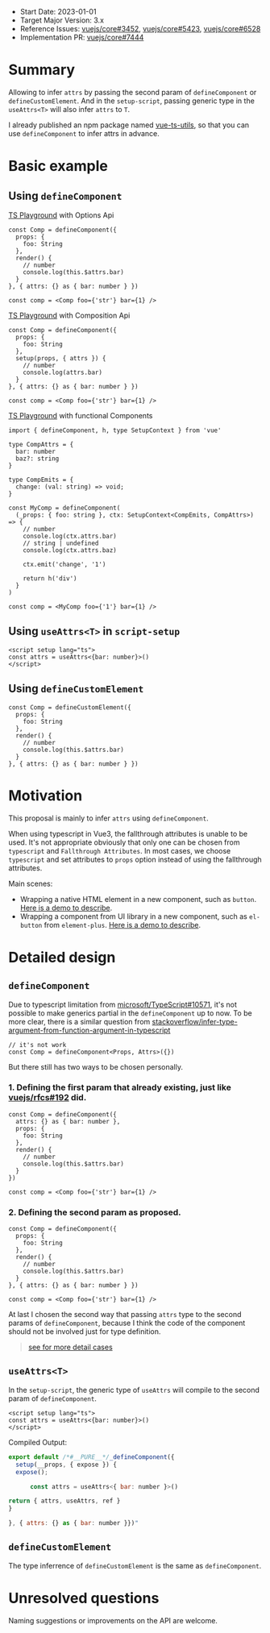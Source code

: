 - Start Date: 2023-01-01
- Target Major Version: 3.x
- Reference Issues: [vuejs/core#3452](https://github.com/vuejs/core/issues/3452), [vuejs/core#5423](https://github.com/vuejs/core/issues/5423), [vuejs/core#6528](https://github.com/vuejs/core/discussions/6528)
- Implementation PR: [vuejs/core#7444](https://github.com/vuejs/core/pull/7444)

# Summary
Allowing to infer `attrs` by passing the second param of `defineComponent` or `defineCustomElement`. 
And in the `setup-script`,  passing generic type in the `useAttrs<T>` will also infer `attrs` to `T`.

I already published an npm package named [vue-ts-utils](https://github.com/rudy-xhd/vue-ts-utils), so that you can use `defineComponent` to infer attrs in advance.

# Basic example

## Using `defineComponent`
[TS Playground](https://www.typescriptlang.org/play?jsx=1#code/JYWwDg9gTgLgBAbzgEwKYDNgDtUGELgQ5bwC+c6UBcA5AG4CuqAtDAM7MMzAA2bNAWABQwgMZE28fODgBeFBmx4CkYjAAUCYXDhgqYNgC5E2nRQgRjAZRhRsAcwA0p0s6E6oqLGijqAlIikwq6IcACGMLZGgeFsoQBGYVDGWAwg8ahQcOSkfsJiEvDiMvIAPNJg5hCyCDQAjDTkiVA1deQA9AB8wkA) with Options Api
```tsx
const Comp = defineComponent({
  props: {
    foo: String
  },
  render() {
    // number
    console.log(this.$attrs.bar)
  }
}, { attrs: {} as { bar: number } })

const comp = <Comp foo={'str'} bar={1} />
```

[TS Playground](https://www.typescriptlang.org/play?jsx=1#code/JYWwDg9gTgLgBAbzgEwKYDNgDtUGELgQ5bwC+c6UBcA5AG4CuqAtDAM7MMzAA2bNAWABQwgMZE28fODgBeFBmx4CkYjAAUCYXDhgqYNgC5E2nRQgRjAZRhRsAcwA0p0s6E62qGAzDq9EA0dEOABDGFs2OFIAShN3M3EsNggeVAA6Hgh7P302NPQLWIB6IrhJOyx7Ux1E5NSMrPUwiLSAIxCoYtKsBhBW1CgXYVdg5qgjRHIQyKR2qGMevoGoqOjhMQl4cRl5AB5pMHMIWQQaAEYacjmTs-IigD5hIA) with Composition Api
```tsx
const Comp = defineComponent({
  props: {
    foo: String
  },
  setup(props, { attrs }) {
    // number
    console.log(attrs.bar)
  }
}, { attrs: {} as { bar: number } })

const comp = <Comp foo={'str'} bar={1} />
```


[TS Playground](https://www.typescriptlang.org/play?jsx=1#code/JYWwDg9gTgLgBAbzgEwKYDNgDtUGELgQ5bwC+c6UBcA5AG4CuqAtDAM7MMzAA2bNAWABQwgMZE28fODgBeFBmx4CkYjAAUCYXDhgqYNgC5E2nRQgRjAZRhRsAcwA0p0s6E62qGAzDq9EA0dEOABDGFs2OFIAShN3M3EsNggeVAA6Hgh7P302NPQLWIB6IrhJOyx7Ux1E5NSMrPUwiLSAIxCoYtKsBhBW1CgXYVdg5qgjRHIQyKR2qGMevoGoqOjhMQl4cRl5AB5pMHMIWQQaAEYacjmTs-IigD5hIA) with functional Components
```tsx
import { defineComponent, h, type SetupContext } from 'vue'

type CompAttrs = {
  bar: number
  baz?: string
}

type CompEmits = {
  change: (val: string) => void;
}

const MyComp = defineComponent(
  (_props: { foo: string }, ctx: SetupContext<CompEmits, CompAttrs>) => {
    // number
    console.log(ctx.attrs.bar)
    // string | undefined
    console.log(ctx.attrs.baz)

    ctx.emit('change', '1')

    return h('div')
  }
)

const comp = <MyComp foo={'1'} bar={1} />
```


## Using `useAttrs<T>` in `script-setup`

```vue
<script setup lang="ts">
const attrs = useAttrs<{bar: number}>()
</script>
```

## Using `defineCustomElement`
```tsx
const Comp = defineCustomElement({
  props: {
    foo: String
  },
  render() {
    // number
    console.log(this.$attrs.bar)
  }
}, { attrs: {} as { bar: number } })

```

# Motivation
This proposal is mainly to infer `attrs` using `defineComponent`.

When using typescript in Vue3, the fallthrough attributes is unable to be used. It's not appropriate obviously that only one can be chosen from `typescript` and `Fallthrough Attributes`. In most cases, we choose `typescript` and set attributes to `props` option instead of using the fallthrough attributes.

Main scenes:

- Wrapping a native HTML element in a new component, such as `button`. [Here is a demo to describe](https://github.com/rudy-xhd/vue-demo/tree/native-button).
- Wrapping a component from UI library in a new component, such as `el-button` from `element-plus`. [Here is a demo to describe](https://github.com/rudy-xhd/vue-demo/tree/ui-button).

# Detailed design

## `defineComponent`
Due to typescript limitation from [microsoft/TypeScript#10571](https://github.com/microsoft/TypeScript/issues/10571), it's not possible to make generics partial in the `defineComponent` up to now. To be more clear, there is a similar question from [stackoverflow/infer-type-argument-from-function-argument-in-typescript](https://stackoverflow.com/questions/57195611/infer-type-argument-from-function-argument-in-typescript)
```tsx
// it's not work
const Comp = defineComponent<Props, Attrs>({})
```


But there still has two ways to be chosen personally.

### 1. Defining the first param that already existing, just like [vuejs/rfcs#192](https://github.com/vuejs/rfcs/pull/192) did.
```tsx
const Comp = defineComponent({
  attrs: {} as { bar: number },
  props: {
    foo: String
  },
  render() {
    // number
    console.log(this.$attrs.bar)
  }
})

const comp = <Comp foo={'str'} bar={1} />
```
### 2. Defining the second param as proposed.
```tsx
const Comp = defineComponent({
  props: {
    foo: String
  },
  render() {
    // number
    console.log(this.$attrs.bar)
  }
}, { attrs: {} as { bar: number } })

const comp = <Comp foo={'str'} bar={1} />
```

At last I chosen the second way that passing `attrs` type to the second params of `defineComponent`, because I think the code of the component should not be involved just for type definition.

> [see for more detail cases](https://github.com/vuejs/core/pull/7444/files#diff-241bba82b0b4ebadd7a9c19ed82eed97283874b6d15ed32d62c05184e29ecb91R1195)

## `useAttrs<T>`
In the `setup-script`, the generic type of `useAttrs` will compile to the second param of `defineComponent`.

```vue
<script setup lang="ts">
const attrs = useAttrs<{bar: number}>()
</script>
```

Compiled Output:

```js
export default /*#__PURE__*/_defineComponent({
  setup(__props, { expose }) {
  expose();

      const attrs = useAttrs<{ bar: number }>()

return { attrs, useAttrs, ref }
}

}, { attrs: {} as { bar: number }})"
```

## `defineCustomElement`
The type inferrence of `defineCustomElement` is the same as `defineComponent`.


# Unresolved questions
Naming suggestions or improvements on the API are welcome.

